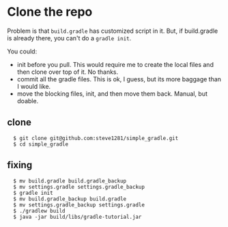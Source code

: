 # Clone the repo

Problem is that `build.gradle` has customized script in it. But, if build.gradle is already there, you can't do a `gradle init`.

You could:

* init before you pull.  This would require me to create the local files and then clone over top of it. No thanks.
* commit all the gradle files.  This is ok, I guess, but its more baggage than I would like.
* move the blocking files, init, and then move them back.  Manual, but doable.

## clone

```
  $ git clone git@github.com:steve1281/simple_gradle.git
  $ cd simple_gradle
```

## fixing

```
  $ mv build.gradle build.gradle_backup
  $ mv settings.gradle settings.gradle_backup
  $ gradle init
  $ mv build.gradle_backup build.gradle
  $ mv settings.gradle_backup settings.gradle
  $ ./gradlew build
  $ java -jar build/libs/gradle-tutorial.jar
```



